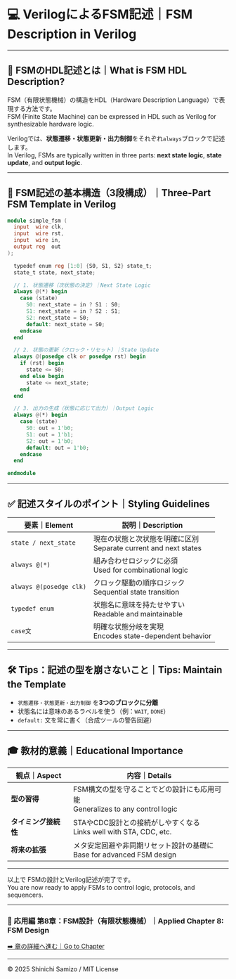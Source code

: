 # 💻 VerilogによるFSM記述｜FSM Description in Verilog

---

## 📘 FSMのHDL記述とは｜What is FSM HDL Description?

FSM（有限状態機械）の構造をHDL（Hardware Description Language）で表現する方法です。  
FSM (Finite State Machine) can be expressed in HDL such as Verilog for synthesizable hardware logic.

Verilogでは、**状態遷移・状態更新・出力制御**をそれぞれ`always`ブロックで記述します。  
In Verilog, FSMs are typically written in three parts: **next state logic**, **state update**, and **output logic**.

---

## 🧩 FSM記述の基本構造（3段構成）｜Three-Part FSM Template in Verilog

```verilog
module simple_fsm (
  input  wire clk,
  input  wire rst,
  input  wire in,
  output reg  out
);

  typedef enum reg [1:0] {S0, S1, S2} state_t;
  state_t state, next_state;

  // 1. 状態遷移（次状態の決定）｜Next State Logic
  always @(*) begin
    case (state)
      S0: next_state = in ? S1 : S0;
      S1: next_state = in ? S2 : S1;
      S2: next_state = S0;
      default: next_state = S0;
    endcase
  end

  // 2. 状態の更新（クロック・リセット）｜State Update
  always @(posedge clk or posedge rst) begin
    if (rst) begin
      state <= S0;
    end else begin
      state <= next_state;
    end
  end

  // 3. 出力の生成（状態に応じて出力）｜Output Logic
  always @(*) begin
    case (state)
      S0: out = 1'b0;
      S1: out = 1'b1;
      S2: out = 1'b0;
      default: out = 1'b0;
    endcase
  end

endmodule
```

---

## ✅ 記述スタイルのポイント｜Styling Guidelines

| **要素｜Element** | **説明｜Description** |
|------------------|------------------------|
| `state / next_state` | 現在の状態と次状態を明確に区別<br>Separate current and next states |
| `always @(*)` | 組み合わせロジックに必須<br>Used for combinational logic |
| `always @(posedge clk)` | クロック駆動の順序ロジック<br>Sequential state transition |
| `typedef enum` | 状態名に意味を持たせやすい<br>Readable and maintainable |
| `case文` | 明確な状態分岐を実現<br>Encodes state-dependent behavior |

---

## 🛠 Tips：記述の型を崩さないこと｜Tips: Maintain the Template

- `状態遷移・状態更新・出力制御` を**3つのブロックに分離**
- 状態名には意味のあるラベルを使う（例：`WAIT`, `DONE`）
- `default:` 文を常に書く（合成ツールの警告回避）

---

## 🎓 教材的意義｜Educational Importance

| 観点｜Aspect | 内容｜Details |
|---------|----------------------------|
| **型の習得** | FSM構文の型を守ることでどの設計にも応用可能<br>Generalizes to any control logic |
| **タイミング接続性** | STAやCDC設計との接続がしやすくなる<br>Links well with STA, CDC, etc. |
| **将来の拡張** | メタ安定回避や非同期リセット設計の基礎に<br>Base for advanced FSM design |

---

以上で FSMの設計とVerilog記述が完了です。  
You are now ready to apply FSMs to control logic, protocols, and sequencers.

---

### 🔁 応用編 第8章：FSM設計（有限状態機械）｜Applied Chapter 8: FSM Design  
[➡️ 章の詳細へ進む｜Go to Chapter](./d_chapter8_fsm_design_basics/README.md)

---

© 2025 Shinichi Samizo / MIT License
